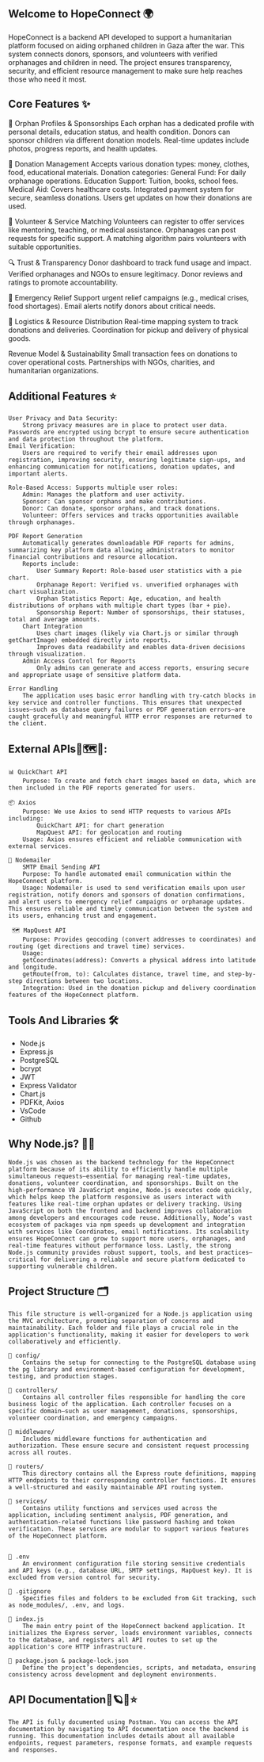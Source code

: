 ## Welcome to HopeConnect 🌍
HopeConnect is a backend API developed to support a humanitarian platform focused on aiding orphaned children in Gaza after the war. This system connects donors, sponsors, and volunteers with verified orphanages and children in need. The project ensures transparency, security, and efficient resource management to make sure help reaches those who need it most.


## Core Features ✨
🧒 Orphan Profiles & Sponsorships
    Each orphan has a dedicated profile with personal details, education status, and health condition.
    Donors can sponsor children via different donation models.
    Real-time updates include photos, progress reports, and health updates.

💝 Donation Management
    Accepts various donation types: money, clothes, food, educational materials.
    Donation categories:
        General Fund: For daily orphanage operations.
        Education Support: Tuition, books, school fees.
        Medical Aid: Covers healthcare costs.
        Integrated payment system for secure, seamless donations.
    Users get updates on how their donations are used.

🤝 Volunteer & Service Matching
    Volunteers can register to offer services like mentoring, teaching, or medical assistance.
    Orphanages can post requests for specific support.
    A matching algorithm pairs volunteers with suitable opportunities.

🔍 Trust & Transparency
    Donor dashboard to track fund usage and impact.
    Verified orphanages and NGOs to ensure legitimacy.
    Donor reviews and ratings to promote accountability.

🚨 Emergency Relief
    Support urgent relief campaigns (e.g., medical crises, food shortages).
    Email alerts notify donors about critical needs.

🚚 Logistics & Resource Distribution
    Real-time mapping system to track donations and deliveries.
    Coordination for pickup and delivery of physical goods.

Revenue Model & Sustainability 
    Small transaction fees on donations to cover operational costs. 
    Partnerships with NGOs, charities, and humanitarian organizations.


## Additional Features ⭐
    User Privacy and Data Security:
        Strong privacy measures are in place to protect user data. Passwords are encrypted using bcrypt to ensure secure authentication and data protection throughout the platform.
    Email Verification:
        Users are required to verify their email addresses upon registration, improving security, ensuring legitimate sign-ups, and enhancing communication for notifications, donation updates, and important alerts.

    Role-Based Access: Supports multiple user roles:
        Admin: Manages the platform and user activity.
        Sponsor: Can sponsor orphans and make contributions.
        Donor: Can donate, sponsor orphans, and track donations.
        Volunteer: Offers services and tracks opportunities available through orphanages.

    PDF Report Generation
        Automatically generates downloadable PDF reports for admins, summarizing key platform data allowing administrators to monitor financial contributions and resource allocation.
        Reports include:
            User Summary Report: Role-based user statistics with a pie chart.
            Orphanage Report: Verified vs. unverified orphanages with chart visualization.
            Orphan Statistics Report: Age, education, and health distributions of orphans with multiple chart types (bar + pie).
            Sponsorship Report: Number of sponsorships, their statuses, total and average amounts.
        Chart Integration
            Uses chart images (likely via Chart.js or similar through getChartImage) embedded directly into reports.
            Improves data readability and enables data-driven decisions through visualization.
        Admin Access Control for Reports
            Only admins can generate and access reports, ensuring secure and appropriate usage of sensitive platform data.  

    Error Handling
        The application uses basic error handling with try-catch blocks in key service and controller functions. This ensures that unexpected issues—such as database query failures or PDF generation errors—are caught gracefully and meaningful HTTP error responses are returned to the client.

## External APIs📍🗺️📩:
    📊 QuickChart API
        Purpose: To create and fetch chart images based on data, which are then included in the PDF reports generated for users.

    📦 Axios
        Purpose: We use Axios to send HTTP requests to various APIs including:
            QuickChart API: for chart generation
            MapQuest API: for geolocation and routing
        Usage: Axios ensures efficient and reliable communication with external services.

    📧 Nodemailer
        SMTP Email Sending API
        Purpose: To handle automated email communication within the HopeConnect platform.
        Usage: Nodemailer is used to send verification emails upon user registration, notify donors and sponsors of donation confirmations, and alert users to emergency relief campaigns or orphanage updates. This ensures reliable and timely communication between the system and its users, enhancing trust and engagement.

     🗺️ MapQuest API
        Purpose: Provides geocoding (convert addresses to coordinates) and routing (get directions and travel time) services.
        Usage:
        getCoordinates(address): Converts a physical address into latitude and longitude.
        getRoute(from, to): Calculates distance, travel time, and step-by-step directions between two locations.
        Integration: Used in the donation pickup and delivery coordination features of the HopeConnect platform.   


## Tools And Libraries 🛠️
- Node.js 
- Express.js
- PostgreSQL
- bcrypt 
- JWT 
- Express Validator
- Chart.js 
- PDFKit, Axios 
- VsCode
- Github 


## Why Node.js? 🤷‍♀️
    Node.js was chosen as the backend technology for the HopeConnect platform because of its ability to efficiently handle multiple simultaneous requests—essential for managing real-time updates, donations, volunteer coordination, and sponsorships. Built on the high-performance V8 JavaScript engine, Node.js executes code quickly, which helps keep the platform responsive as users interact with features like real-time orphan updates or delivery tracking. Using JavaScript on both the frontend and backend improves collaboration among developers and encourages code reuse. Additionally, Node’s vast ecosystem of packages via npm speeds up development and integration with services like Coordinates, email notifications. Its scalability ensures HopeConnect can grow to support more users, orphanages, and real-time features without performance loss. Lastly, the strong Node.js community provides robust support, tools, and best practices—critical for delivering a reliable and secure platform dedicated to supporting vulnerable children.

## Project Structure 🗂️
    This file structure is well-organized for a Node.js application using the MVC architecture, promoting separation of concerns and maintainability. Each folder and file plays a crucial role in the application's functionality, making it easier for developers to work collaboratively and efficiently.

    📁 config/
        Contains the setup for connecting to the PostgreSQL database using the pg library and environment-based configuration for development, testing, and production stages.

    📁 controllers/
        Contains all controller files responsible for handling the core business logic of the application. Each controller focuses on a specific domain—such as user management, donations, sponsorships, volunteer coordination, and emergency campaigns.

    📁 middleware/
        Includes middleware functions for authentication and authorization. These ensure secure and consistent request processing across all routes.

    📁 routers/
        This directory contains all the Express route definitions, mapping HTTP endpoints to their corresponding controller functions. It ensures a well-structured and easily maintainable API routing system.

    📁 services/
        Contains utility functions and services used across the application, including sentiment analysis, PDF generation, and authentication-related functions like password hashing and token verification. These services are modular to support various features of the HopeConnect platform.


    📄 .env
        An environment configuration file storing sensitive credentials and API keys (e.g., database URL, SMTP settings, MapQuest key). It is excluded from version control for security.

    📄 .gitignore
        Specifies files and folders to be excluded from Git tracking, such as node_modules/, .env, and logs.

    📄 index.js
        The main entry point of the HopeConnect backend application. It initializes the Express server, loads environment variables, connects to the database, and registers all API routes to set up the application's core HTTP infrastructure.

    📄 package.json & package-lock.json
        Define the project’s dependencies, scripts, and metadata, ensuring consistency across development and deployment environments.


## API Documentation🚀🪐🌌⭐
    The API is fully documented using Postman. You can access the API documentation by navigating to API documentation once the backend is running. This documentation includes details about all available endpoints, request parameters, response formats, and example requests and responses.

